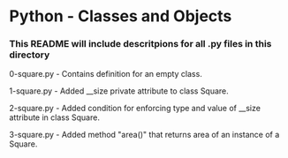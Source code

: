 # Python - Classes and Objects
### This README will include descritpions for all .py files in this directory

0-square.py - Contains definition for an empty class.

1-square.py - Added \__size private attribute to class Square.

2-square.py - Added condition for enforcing type and value of \__size attribute in class Square.

3-square.py - Added method "area()" that returns area of an instance of a Square. 
